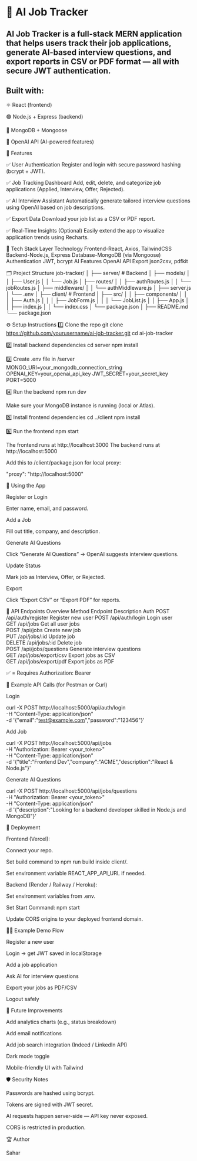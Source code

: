 # 🧠 AI Job Tracker

## AI Job Tracker is a full-stack MERN application that helps users track their job applications, generate AI-based interview questions, and export reports in CSV or PDF format — all with secure JWT authentication.

## Built with:

⚛️ React (frontend)

🟢 Node.js + Express (backend)

🍃 MongoDB + Mongoose

🤖 OpenAI API (AI-powered features)

🚀 Features

✅ User Authentication
Register and login with secure password hashing (bcrypt + JWT).

✅ Job Tracking Dashboard
Add, edit, delete, and categorize job applications (Applied, Interview, Offer, Rejected).

✅ AI Interview Assistant
Automatically generate tailored interview questions using OpenAI based on job descriptions.

✅ Export Data
Download your job list as a CSV or PDF report.

✅ Real-Time Insights (Optional)
Easily extend the app to visualize application trends using Recharts.

🧩 Tech Stack
Layer Technology
Frontend-React, Axios, TailwindCSS
Backend-Node.js, Express
Database-MongoDB (via Mongoose)
Authentication	JWT, bcrypt
AI Features	OpenAI API
Export	json2csv, pdfkit

🗂️ Project Structure
job-tracker/
│
├── server/               # Backend
│   ├── models/
│   │   ├── User.js
│   │   └── Job.js
│   ├── routes/
│   │   ├── authRoutes.js
│   │   └── jobRoutes.js
│   ├── middleware/
│   │   └── authMiddleware.js
│   ├── server.js
│   └── .env
│
├── client/               # Frontend
│   ├── src/
│   │   ├── components/
│   │   │   ├── Auth.js
│   │   │   ├── JobForm.js
│   │   │   └── JobList.js
│   │   ├── App.js
│   │   ├── index.js
│   │   └── index.css
│   └── package.json
│
├── README.md
└── package.json

⚙️ Setup Instructions
1️⃣ Clone the repo
git clone https://github.com/yourusername/ai-job-tracker.git
cd ai-job-tracker

2️⃣ Install backend dependencies
cd server
npm install

3️⃣ Create .env file in /server
MONGO_URI=your_mongodb_connection_string
OPENAI_KEY=your_openai_api_key
JWT_SECRET=your_secret_key
PORT=5000

4️⃣ Run the backend
npm run dev


Make sure your MongoDB instance is running (local or Atlas).

5️⃣ Install frontend dependencies
cd ../client
npm install

6️⃣ Run the frontend
npm start


The frontend runs at http://localhost:3000
The backend runs at http://localhost:5000

Add this to /client/package.json for local proxy:

"proxy": "http://localhost:5000"

🧠 Using the App

Register or Login

Enter name, email, and password.

Add a Job

Fill out title, company, and description.

Generate AI Questions

Click “Generate AI Questions” → OpenAI suggests interview questions.

Update Status

Mark job as Interview, Offer, or Rejected.

Export

Click “Export CSV” or “Export PDF” for reports.

📡 API Endpoints Overview
Method	Endpoint	Description	Auth
POST	/api/auth/register	Register new user
POST	/api/auth/login	Login user	
GET	/api/jobs	Get all user jobs	
POST	/api/jobs	Create new job	
PUT	/api/jobs/:id	Update job	
DELETE	/api/jobs/:id	Delete job	
POST	/api/jobs/questions	Generate interview questions	
GET	/api/jobs/export/csv	Export jobs as CSV	
GET	/api/jobs/export/pdf	Export jobs as PDF	

✅ = Requires Authorization: Bearer <token>

🧾 Example API Calls (for Postman or Curl)

Login

curl -X POST http://localhost:5000/api/auth/login \
-H "Content-Type: application/json" \
-d '{"email":"test@example.com","password":"123456"}'


Add Job

curl -X POST http://localhost:5000/api/jobs \
-H "Authorization: Bearer <your_token>" \
-H "Content-Type: application/json" \
-d '{"title":"Frontend Dev","company":"ACME","description":"React & Node.js"}'


Generate AI Questions

curl -X POST http://localhost:5000/api/jobs/questions \
-H "Authorization: Bearer <your_token>" \
-H "Content-Type: application/json" \
-d '{"description":"Looking for a backend developer skilled in Node.js and MongoDB"}'

🧰 Deployment

Frontend (Vercel):

Connect your repo.

Set build command to npm run build inside client/.

Set environment variable REACT_APP_API_URL if needed.

Backend (Render / Railway / Heroku):

Set environment variables from .env.

Set Start Command: npm start

Update CORS origins to your deployed frontend domain.


🧑‍💻 Example Demo Flow

Register a new user

Login → get JWT saved in localStorage

Add a job application

Ask AI for interview questions

Export your jobs as PDF/CSV

Logout safely


🧩 Future Improvements

 Add analytics charts (e.g., status breakdown)

 Add email notifications

 Add job search integration (Indeed / LinkedIn API)

 Dark mode toggle

 Mobile-friendly UI with Tailwind


🛡️ Security Notes

Passwords are hashed using bcrypt.

Tokens are signed with JWT secret.

AI requests happen server-side — API key never exposed.

CORS is restricted in production.

🏆 Author

Sahar


